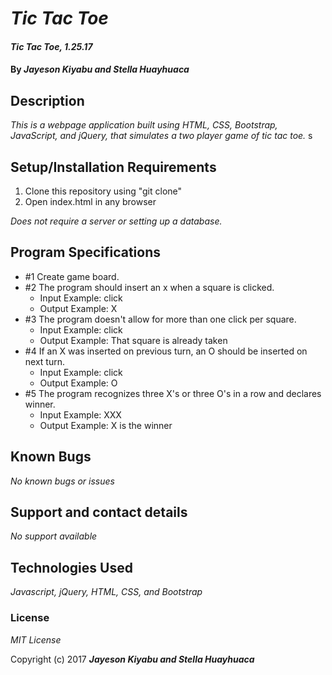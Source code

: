 # _Tic Tac Toe_

#### _Tic Tac Toe, 1.25.17_

#### By _**Jayeson Kiyabu and Stella Huayhuaca**_

## Description

_This is a webpage application built using HTML, CSS, Bootstrap, JavaScript, and jQuery, that simulates a two player game of tic tac toe._
s
## Setup/Installation Requirements

1. Clone this repository using "git clone"
2. Open index.html in any browser

_Does not require a server or setting up a database._

## Program Specifications
* #1 Create game board.
* #2 The program should insert an x when a square is clicked.
  * Input Example: click
  * Output Example: X
* #3 The program doesn't allow for more than one click per square.
  * Input Example: click
  * Output Example: That square is already taken
* #4 If an X was inserted on previous turn, an O should be inserted on next turn.
  * Input Example: click
  * Output Example: O
* #5 The program recognizes three X's or three O's in a row and declares winner.
  * Input Example: XXX
  * Output Example: X is the winner


## Known Bugs

_No known bugs or issues_

## Support and contact details

_No support available_

## Technologies Used

_Javascript, jQuery, HTML, CSS, and Bootstrap_

### License

*MIT License*

Copyright (c) 2017 **_Jayeson Kiyabu and Stella Huayhuaca_**
